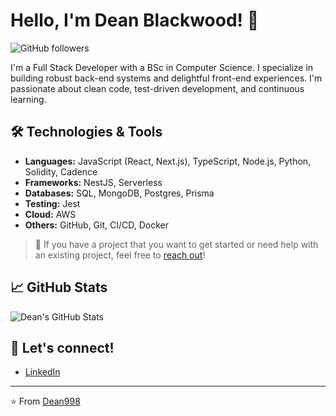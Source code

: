 # Hello, I'm Dean Blackwood! 👋

![GitHub followers](https://img.shields.io/github/followers/Dean998?label=Follow&style=social) 

I'm a Full Stack Developer with a BSc in Computer Science. I specialize in building robust back-end systems and delightful front-end experiences. I'm passionate about clean code, test-driven development, and continuous learning.

## 🛠️ Technologies & Tools

- **Languages:** JavaScript (React, Next.js), TypeScript, Node.js, Python, Solidity, Cadence
- **Frameworks:** NestJS, Serverless
- **Databases:** SQL, MongoDB, Postgres, Prisma
- **Testing:** Jest
- **Cloud:** AWS
- **Others:** GitHub, Git, CI/CD, Docker

> 💼 If you have a project that you want to get started or need help with an existing project, feel free to [reach out](mailto:dean.blackwood01@gmail.com)!

## 📈 GitHub Stats

![Dean's GitHub Stats](https://github-readme-stats.vercel.app/api?username=Dean998&show_icons=true&hide_title=true&count_private=true&hide=prs&theme=default)

## 📣 Let's connect!
- [LinkedIn](https://www.linkedin.com/in/dean-blackwood-738362113)

---

⭐️ From [Dean998](https://github.com/Dean998)
